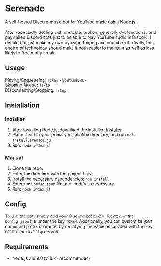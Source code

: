 # Serenade
A self-hosted Discord music bot for YouTube made using Node.js.<br/><br/>
After repeatedly dealing with unstable, broken, generally dysfunctional, and paywalled Discord bots just to be able to play YouTube audio in Discord, I decided to just make my own by using ffmpeg and youtube-dl. Ideally, this choice of technology should make it both easier to maintain as well as less likely to frequently break.

## Usage
Playing/Enqueueing: ```!play <youtubeURL>```  
Skipping Queue: ```!skip```  
Disconnecting/Stopping: ```!stop```

## Installation
### Installer
1. After installing Node.js, download the installer: [Installer](https://github.com/XTP3/Serenade/releases/download/Installer/InstallSerenade.js)
2. Place it within your primary installation directory, and run ```node InstallSerenade.js```.
3. Run: ```node index.js```

### Manual
1. Clone the repo.
2. Enter the directory with the project files.
3. Install the necessary dependencies: ```npm install```
4. Enter the ```Config.json``` file and modify as necessary.
5. Run: ```node index.js```

## Config
To use the bot, simply add your Discord bot token, located in the ```Config.json``` file under the key ```TOKEN```.
Additionally, you can customize your command prefix character by modifying the value associated with the key ```PREFIX``` (set to '!' by default).

## Requirements
- Node.js v16.9.0 (v18.x+ recommended)
